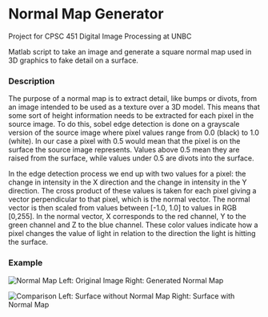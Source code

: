 # Normal Map Generator
Project for CPSC 451 Digital Image Processing at UNBC

Matlab script to take an image and generate a square normal map used in 3D graphics to fake detail on a surface.
### Description

The purpose of a normal map is to extract detail, like bumps or divots, from an image intended to be used as a texture over a 3D model. This means that some sort of height information needs to be extracted for each pixel in the source image. To do this, sobel edge detection is done on a grayscale version of the source image where pixel values range from 0.0 (black) to 1.0 (white). In our case a pixel with 0.5 would mean that the pixel is on the surface the source image represents. Values above 0.5 mean they are raised from the surface, while values under 0.5 are divots into the surface.

In the edge detection process we end up with two values for a pixel: the change in intensity in the X direction and the change in intensity in the Y direction. The cross product of these values is taken for each pixel giving a vector perpendicular to that pixel, which is the normal vector. The normal vector is then scaled from values between [-1.0, 1.0] to values in RGB [0,255]. In the normal vector, X corresponds to the red channel, Y to the green channel and Z to the blue channel. These color values indicate how a pixel changes the value of light in relation to the direction the light is hitting the surface.

### Example

![](http://i.imgur.com/WK9gKr7.jpg "Normal Map")
Left: Original Image
Right: Generated Normal Map

![](http://i.imgur.com/5qd3p8u.jpg, "Comparison")
Left: Surface without Normal Map
Right: Surface with Normal Map
